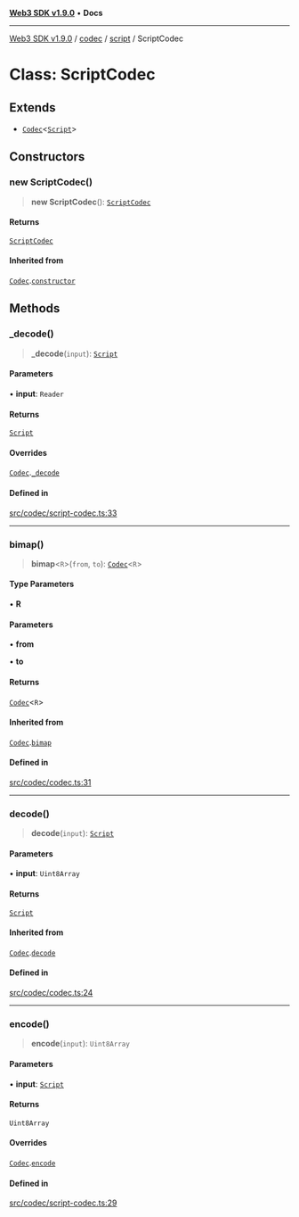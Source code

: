 [**Web3 SDK v1.9.0**](../../../../../README.md) • **Docs**

***

[Web3 SDK v1.9.0](../../../../../globals.md) / [codec](../../../README.md) / [script](../README.md) / ScriptCodec

# Class: ScriptCodec

## Extends

- [`Codec`](../../../classes/Codec.md)\<[`Script`](../interfaces/Script.md)\>

## Constructors

### new ScriptCodec()

> **new ScriptCodec**(): [`ScriptCodec`](ScriptCodec.md)

#### Returns

[`ScriptCodec`](ScriptCodec.md)

#### Inherited from

[`Codec`](../../../classes/Codec.md).[`constructor`](../../../classes/Codec.md#constructors)

## Methods

### \_decode()

> **\_decode**(`input`): [`Script`](../interfaces/Script.md)

#### Parameters

• **input**: `Reader`

#### Returns

[`Script`](../interfaces/Script.md)

#### Overrides

[`Codec`](../../../classes/Codec.md).[`_decode`](../../../classes/Codec.md#_decode)

#### Defined in

[src/codec/script-codec.ts:33](https://github.com/Mystic-Nayy/alephium-web3/blob/c1afd789a197ce5fe21f08c2965942090157c33d/packages/web3/src/codec/script-codec.ts#L33)

***

### bimap()

> **bimap**\<`R`\>(`from`, `to`): [`Codec`](../../../classes/Codec.md)\<`R`\>

#### Type Parameters

• **R**

#### Parameters

• **from**

• **to**

#### Returns

[`Codec`](../../../classes/Codec.md)\<`R`\>

#### Inherited from

[`Codec`](../../../classes/Codec.md).[`bimap`](../../../classes/Codec.md#bimap)

#### Defined in

[src/codec/codec.ts:31](https://github.com/Mystic-Nayy/alephium-web3/blob/c1afd789a197ce5fe21f08c2965942090157c33d/packages/web3/src/codec/codec.ts#L31)

***

### decode()

> **decode**(`input`): [`Script`](../interfaces/Script.md)

#### Parameters

• **input**: `Uint8Array`

#### Returns

[`Script`](../interfaces/Script.md)

#### Inherited from

[`Codec`](../../../classes/Codec.md).[`decode`](../../../classes/Codec.md#decode)

#### Defined in

[src/codec/codec.ts:24](https://github.com/Mystic-Nayy/alephium-web3/blob/c1afd789a197ce5fe21f08c2965942090157c33d/packages/web3/src/codec/codec.ts#L24)

***

### encode()

> **encode**(`input`): `Uint8Array`

#### Parameters

• **input**: [`Script`](../interfaces/Script.md)

#### Returns

`Uint8Array`

#### Overrides

[`Codec`](../../../classes/Codec.md).[`encode`](../../../classes/Codec.md#encode)

#### Defined in

[src/codec/script-codec.ts:29](https://github.com/Mystic-Nayy/alephium-web3/blob/c1afd789a197ce5fe21f08c2965942090157c33d/packages/web3/src/codec/script-codec.ts#L29)

